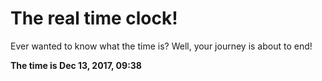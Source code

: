 # The real time clock!

Ever wanted to know what the time is? Well, your journey is about to end!

**The time is Dec 13, 2017, 09:38**